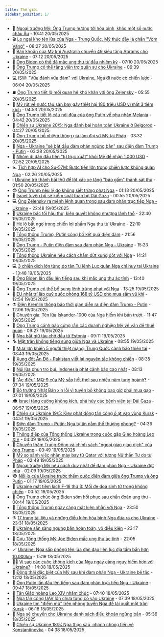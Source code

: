 ```yaml
---
title: Thế giới
sidebar_position: 17
---
```


<!-- dantri-the-gioi:START -->
- 🌋 [Ngoại trưởng Mỹ: Ông Trump hướng tới hòa bình, khác một số nước châu Âu](https://dantri.com.vn/the-gioi/ngoai-truong-my-ong-trump-huong-toi-hoa-binh-khac-mot-so-nuoc-chau-au-20250520165342587.htm) - 10:41 20/05/2025
- 🎬 [Lo ngại kho tên lửa của Nga - Trung Quốc, Mỹ thúc đẩy lá chắn &quot;Vòm Vàng&quot;](https://dantri.com.vn/the-gioi/lo-ngai-kho-ten-lua-cua-nga-trung-quoc-my-thuc-day-la-chan-vom-vang-20250520140055971.htm) - 08:27 20/05/2025
- 🧰 [Băn khoăn của Mỹ khi Australia chuyển 49 siêu tăng Abrams cho Ukraine](https://dantri.com.vn/the-gioi/ban-khoan-cua-my-khi-australia-chuyen-49-sieu-tang-abrams-cho-ukraine-20250520140550912.htm) - 07:12 20/05/2025
- 🌋 [Ông Biden có thể đã mắc ung thư từ đầu nhiệm kỳ](https://dantri.com.vn/the-gioi/ong-biden-co-the-da-mac-ung-thu-tu-dau-nhiem-ky-20250520135601386.htm) - 07:10 20/05/2025
- 🗽 [Ông Trump có thể tăng viện trợ quân sự cho Ukraine](https://dantri.com.vn/the-gioi/ong-trump-co-the-tang-vien-tro-quan-su-cho-ukraine-20250520131328384.htm) - 06:39 20/05/2025
- 💻 [ISW: &quot;Vừa đánh vừa đàm&quot; với Ukraine, Nga đi nước cờ chiến lược](https://dantri.com.vn/the-gioi/isw-vua-danh-vua-dam-voi-ukraine-nga-di-nuoc-co-chien-luoc-20250520124400178.htm) - 06:04 20/05/2025
- ⛽️ [Ông Trump tiết lộ mối quan hệ khó khăn với ông Zelensky](https://dantri.com.vn/the-gioi/ong-trump-tiet-lo-moi-quan-he-kho-khan-voi-ong-zelensky-20250520114359542.htm) - 05:55 20/05/2025
- 🤩 [Mỹ rút về nước tàu sân bay gây thiệt hại 180 triệu USD vì mất 3 tiêm kích](https://dantri.com.vn/the-gioi/my-rut-ve-nuoc-tau-san-bay-gay-thiet-hai-180-trieu-usd-vi-mat-3-tiem-kich-20250520115005043.htm) - 04:53 20/05/2025
- 🧐 [Ông Trump tiết lộ câu nói đùa của ông Putin về phu nhân Melania](https://dantri.com.vn/the-gioi/ong-trump-tiet-lo-cau-noi-dua-cua-ong-putin-ve-phu-nhan-melania-20250520113742198.htm) - 04:42 20/05/2025
- 🎊 [Chiến sự Ukraine 20/5: Nga đánh bại hoàn toàn Ukraine ở Belgorod](https://dantri.com.vn/the-gioi/chien-su-ukraine-205-nga-danh-bai-hoan-toan-ukraine-o-belgorod-20250520112129224.htm) - 04:27 20/05/2025
- 📝 [Ông Trump bổ nhiệm thông gia làm đại sứ Mỹ tại Pháp](https://dantri.com.vn/the-gioi/ong-trump-bo-nhiem-thong-gia-lam-dai-su-my-tai-phap-20250520101123971.htm) - 03:32 20/05/2025
- 🤡 [Nga - Ukraine &quot;sẽ bắt đầu đàm phán ngừng bắn&quot; sau điện đàm Trump - Putin](https://dantri.com.vn/the-gioi/nga-ukraine-se-bat-dau-dam-phan-ngung-ban-sau-dien-dam-trump-putin-20250520100247564.htm) - 03:28 20/05/2025
- 🥷 [Nhóm di dân đầu tiên &quot;tự trục xuất&quot; khỏi Mỹ để nhận 1.000 USD](https://dantri.com.vn/the-gioi/nhom-di-dan-dau-tien-tu-truc-xuat-khoi-my-de-nhan-1000-usd-20250520093909005.htm) - 02:52 20/05/2025
- 🏊 [Tích hợp AI cho Su-57M: Bước tiến lớn trong chiến lược không quân Nga](https://dantri.com.vn/the-gioi/tich-hop-ai-cho-su-57m-buoc-tien-lon-trong-chien-luoc-khong-quan-nga-20250520085428095.htm) - 02:26 20/05/2025
- 🕯 [Ukraine trở thành bãi thử để lột xác xe tăng &quot;báo gấm&quot; thành sát thủ](https://dantri.com.vn/the-gioi/ukraine-tro-thanh-bai-thu-de-lot-xac-xe-tang-bao-gam-thanh-sat-thu-20250520083937800.htm) - 01:50 20/05/2025
- 😎 [Ông Trump nêu lý do không siết trừng phạt Nga](https://dantri.com.vn/the-gioi/ong-trump-neu-ly-do-khong-siet-trung-phat-nga-20250520080723338.htm) - 01:13 20/05/2025
- 🌈 [Israel tuyên bố sẽ kiểm soát toàn bộ Dải Gaza](https://dantri.com.vn/the-gioi/israel-tuyen-bo-se-kiem-soat-toan-bo-dai-gaza-20250520063202055.htm) - 00:55 20/05/2025
- 💻 [Ông Zelensky ra mệnh lệnh quan trọng sau đàm phán trực tiếp Nga - Ukraine](https://dantri.com.vn/the-gioi/ong-zelensky-ra-menh-lenh-quan-trong-sau-dam-phan-truc-tiep-nga-ukraine-20250520054527511.htm) - 22:48 19/05/2025
- 🤖 [Ukraine bác tối hậu thư, kiên quyết không nhượng lãnh thổ](https://dantri.com.vn/the-gioi/ukraine-bac-toi-hau-thu-kien-quyet-khong-nhuong-lanh-tho-20250520053238163.htm) - 22:40 19/05/2025
- 🦏 [Hé lộ bất ngờ trong chiến lợi phẩm Nga thu từ Ukraine](https://dantri.com.vn/the-gioi/he-lo-bat-ngo-trong-chien-loi-pham-nga-thu-tu-ukraine-20250520045708821.htm) - 22:10 19/05/2025
- 🌁 [Tổng thống Trump, Putin công bố kết quả điện đàm](https://dantri.com.vn/the-gioi/tong-thong-trump-putin-cong-bo-ket-qua-dien-dam-20250520031222709.htm) - 21:56 19/05/2025
- 🐘 [Ông Trump - Putin điện đàm sau đàm phán Nga - Ukraine](https://dantri.com.vn/the-gioi/ong-trump-putin-dien-dam-sau-dam-phan-nga-ukraine-20250519222209146.htm) - 15:23 19/05/2025
- 🥷 [Tổng thống Ukraine nêu cách chấm dứt xung đột với Nga](https://dantri.com.vn/the-gioi/tong-thong-ukraine-neu-cach-cham-dut-xung-dot-voi-nga-20250519211830905.htm) - 14:21 19/05/2025
- 💻 [3 chiến dịch lớn từng do tân Tư lệnh Lục quân Nga chỉ huy tại Ukraine](https://dantri.com.vn/the-gioi/3-chien-dich-lon-tung-do-tan-tu-lenh-luc-quan-nga-chi-huy-tai-ukraine-20250519204801973.htm) - 13:48 19/05/2025
- 🎡 [Ông Biden lần đầu lên tiếng sau khi mắc ung thư ác tính](https://dantri.com.vn/the-gioi/ong-biden-lan-dau-len-tieng-sau-khi-mac-ung-thu-ac-tinh-20250519203716154.htm) - 13:40 19/05/2025
- 🧰 [Ông Trump có thể bổ sung lệnh trừng phạt với Nga](https://dantri.com.vn/the-gioi/ong-trump-co-the-bo-sung-lenh-trung-phat-voi-nga-20250519201048545.htm) - 13:25 19/05/2025
- 🥸 [EU nhất trí lập quỹ quốc phòng 168 tỷ USD cho mua sắm vũ khí](https://dantri.com.vn/the-gioi/eu-nhat-tri-lap-quy-quoc-phong-168-ty-usd-cho-mua-sam-vu-khi-20250519193635290.htm) - 12:54 19/05/2025
- ⚗️ [Điện Kremlin thông báo thời gian diễn ra điện đàm Trump - Putin](https://dantri.com.vn/the-gioi/dien-kremlin-thong-bao-thoi-gian-dien-ra-dien-dam-trump-putin-20250519184547067.htm) - 12:06 19/05/2025
- 🌮 [Chuyên gia: Tên lửa Iskander-1000 của Nga hiếm khi bắn trượt](https://dantri.com.vn/the-gioi/chuyen-gia-ten-lua-iskander-1000-cua-nga-hiem-khi-ban-truot-20250519174208340.htm) - 11:47 19/05/2025
- 🎃 [Ông Trump cảnh báo cứng rắn các doanh nghiệp Mỹ về vấn đề thuế quan](https://dantri.com.vn/the-gioi/ong-trump-canh-bao-cung-ran-cac-doanh-nghiep-my-ve-van-de-thue-quan-20250519161836115.htm) - 09:27 19/05/2025
- 💫 [Nga bắt giữ tàu chở dầu từ Estonia](https://dantri.com.vn/the-gioi/nga-bat-giu-tau-cho-dau-tu-estonia-20250519151431074.htm) - 09:11 19/05/2025
- 🪜 [Mặt trận không tiếng súng giữa Nga và Ukraine](https://dantri.com.vn/the-gioi/mat-tran-khong-tieng-sung-giua-nga-va-ukraine-20250519154757637.htm) - 08:55 19/05/2025
- 🌋 [Mưa lớn khiến 5 người thiệt mạng, Trung Quốc cảnh báo thiên tai](https://dantri.com.vn/the-gioi/mua-lon-khien-5-nguoi-thiet-mang-trung-quoc-canh-bao-thien-tai-20250519154304336.htm) - 08:43 19/05/2025
- 🦏 [Xung đột Ấn Độ - Pakistan viết lại nguyên tắc không chiến](https://dantri.com.vn/the-gioi/xung-dot-an-do-pakistan-viet-lai-nguyen-tac-khong-chien-20250519123555522.htm) - 08:35 19/05/2025
- 👀 [Núi lửa phun tro bụi, Indonesia phát cảnh báo cao nhất](https://dantri.com.vn/the-gioi/nui-lua-phun-tro-bui-indonesia-phat-canh-bao-cao-nhat-20250519150650953.htm) - 08:13 19/05/2025
- 🧰 [&quot;Ác điểu&quot; MQ-9 của Mỹ sắp hết thời sau nhiều năm tung hoành?](https://dantri.com.vn/the-gioi/ac-dieu-mq-9-cua-my-sap-het-thoi-sau-nhieu-nam-tung-hoanh-20250519142348680.htm) - 07:34 19/05/2025
- 🚀 [Bộ trưởng Nhật Bản xin lỗi vì tuyên bố không bao giờ phải mua gạo](https://dantri.com.vn/the-gioi/bo-truong-nhat-ban-xin-loi-vi-tuyen-bo-khong-bao-gio-phai-mua-gao-20250519135629059.htm) - 07:01 19/05/2025
- 🎓 [Israel tăng cường không kích, phá hủy các bệnh viện tại Dải Gaza](https://dantri.com.vn/the-gioi/israel-tang-cuong-khong-kich-pha-huy-cac-benh-vien-tai-dai-gaza-20250519104052463.htm) - 06:57 19/05/2025
- 🥸 [Chiến sự Ukraine 19/5: Kiev phát động tấn công ồ ạt vào vùng Kursk](https://dantri.com.vn/the-gioi/chien-su-ukraine-195-kiev-phat-dong-tan-cong-o-at-vao-vung-kursk-20250519114457481.htm) - 04:51 19/05/2025
- 🦅 [Điện đàm Trump - Putin: Nga tự tin nắm thế thượng phong?](https://dantri.com.vn/the-gioi/dien-dam-trump-putin-nga-tu-tin-nam-the-thuong-phong-20250519110652981.htm) - 04:36 19/05/2025
- 🤭 [Thông điệp của Tổng thống Ukraine trong cuộc gặp Giáo hoàng Leo XIV](https://dantri.com.vn/the-gioi/thong-diep-cua-tong-thong-ukraine-trong-cuoc-gap-giao-hoang-leo-xiv-20250519105816724.htm) - 04:09 19/05/2025
- 🤖 [Chuyến thăm Trung Đông và chính sách &quot;ngoại giao giao dịch&quot; của ông Trump](https://dantri.com.vn/the-gioi/chuyen-tham-trung-dong-va-chinh-sach-ngoai-giao-giao-dich-cua-ong-trump-20250519104756553.htm) - 03:49 19/05/2025
- 🐲 [Mỹ so sánh việc nhận máy bay từ Qatar với tượng Nữ thần Tự do từ Pháp](https://dantri.com.vn/the-gioi/my-so-sanh-viec-nhan-may-bay-tu-qatar-voi-tuong-nu-than-tu-do-tu-phap-20250519093940946.htm) - 02:49 19/05/2025
- 🫣 [Ngoại trưởng Mỹ nêu cách duy nhất để đàm phán Nga - Ukraine đột phá](https://dantri.com.vn/the-gioi/ngoai-truong-my-neu-cach-duy-nhat-de-dam-phan-nga-ukraine-dot-pha-20250519085725637.htm) - 02:09 19/05/2025
- 🐵 [Nỗi lo của Ukraine trước thềm cuộc điện đàm giữa ông Trump và ông Putin](https://dantri.com.vn/the-gioi/noi-lo-cua-ukraine-truoc-them-cuoc-dien-dam-giua-ong-trump-va-ong-putin-20250519075344713.htm) - 01:17 19/05/2025
- 🫶 [Ukraine mất tiêm kích F-16 thứ 3: Mối đe dọa sinh tử trong không chiến](https://dantri.com.vn/the-gioi/ukraine-mat-tiem-kich-f-16-thu-3-moi-de-doa-sinh-tu-trong-khong-chien-20250517115704228.htm) - 00:52 19/05/2025
- 💃 [Ông Trump chúc ông Biden sớm hồi phục sau chẩn đoán ung thư](https://dantri.com.vn/the-gioi/ong-trump-chuc-ong-biden-som-hoi-phuc-sau-chan-doan-ung-thu-20250519065953296.htm) - 00:44 19/05/2025
- 💫 [Tổng thống Trump ngày càng mất kiên nhẫn với Nga](https://dantri.com.vn/the-gioi/tong-thong-trump-ngay-cang-mat-kien-nhan-voi-nga-20250519063440765.htm) - 23:50 18/05/2025
- ⚗️ [17 trang tài liệu và những điều kiện hòa bình Nga đưa ra cho Ukraine](https://dantri.com.vn/the-gioi/17-trang-tai-lieu-va-nhung-dieu-kien-hoa-binh-nga-dua-ra-cho-ukraine-20250519062349311.htm) - 23:31 18/05/2025
- 🥷 [Ukraine sẵn sàng ngừng bắn hoàn toàn, vô điều kiện](https://dantri.com.vn/the-gioi/ukraine-san-sang-ngung-ban-hoan-toan-vo-dieu-kien-20250519060539308.htm) - 23:17 18/05/2025
- 🥸 [Cựu Tổng thống Mỹ Joe Biden mắc ung thư ác tính](https://dantri.com.vn/the-gioi/cuu-tong-thong-my-joe-biden-mac-ung-thu-ac-tinh-20250519050236892.htm) - 22:05 18/05/2025
- 🪄 [Ukraine: Nga sắp phóng tên lửa đạn đạo liên lục địa tầm bắn hơn 10.000km](https://dantri.com.vn/the-gioi/ukraine-nga-sap-phong-ten-lua-dan-dao-lien-luc-dia-tam-ban-hon-10000km-20250518220818879.htm) - 15:19 18/05/2025
- 🧑‍💻 [Vì sao các cuộc không kích của Nga ngày càng nguy hiểm hơn với Ukraine?](https://dantri.com.vn/the-gioi/vi-sao-cac-cuoc-khong-kich-cua-nga-ngay-cang-nguy-hiem-hon-voi-ukraine-20250518200915666.htm) - 14:08 18/05/2025
- 🤭 [Động thái đặc biệt của Mỹ sau khi đàm phán Nga - Ukraine bế tắc](https://dantri.com.vn/the-gioi/dong-thai-dac-biet-cua-my-sau-khi-dam-phan-nga-ukraine-be-tac-20250518185943156.htm) - 12:12 18/05/2025
- 🗽 [Ông Putin lần đầu lên tiếng sau đàm phán trực tiếp Nga - Ukraine](https://dantri.com.vn/the-gioi/ong-putin-lan-dau-len-tieng-sau-dam-phan-truc-tiep-nga-ukraine-20250518163819777.htm) - 09:47 18/05/2025
- 🤖 [Tân Giáo hoàng Leo XIV nhậm chức](https://dantri.com.vn/the-gioi/tan-giao-hoang-leo-xiv-nham-chuc-20250518134921108.htm) - 07:40 18/05/2025
- 🌈 [Nga tấn công UAV lớn chưa từng có vào Ukraine](https://dantri.com.vn/the-gioi/nga-tan-cong-uav-lon-chua-tung-co-vao-ukraine-20250518141834729.htm) - 07:39 18/05/2025
- 🤩 [Ukraine tìm &quot;điểm mù&quot; trên phòng tuyến Nga để tái xuất mặt trận Kursk](https://dantri.com.vn/the-gioi/ukraine-tim-diem-mu-tren-phong-tuyen-nga-de-tai-xuat-mat-tran-kursk-20250518121122598.htm) - 06:18 18/05/2025
- 🤗 [Nga sẽ chuyển cho Ukraine danh sách điều khoản ngừng bắn](https://dantri.com.vn/the-gioi/nga-se-chuyen-cho-ukraine-danh-sach-dieu-khoan-ngung-ban-20250518122832350.htm) - 05:36 18/05/2025
- 🙉 [Chiến sự Ukraine 18/5: Nga thọc sâu, nhanh chóng tiến về Konstantinovka](https://dantri.com.vn/the-gioi/chien-su-ukraine-185-nga-thoc-sau-nhanh-chong-tien-ve-konstantinovka-20250518113429091.htm) - 04:38 18/05/2025<!-- dantri-the-gioi:END -->
